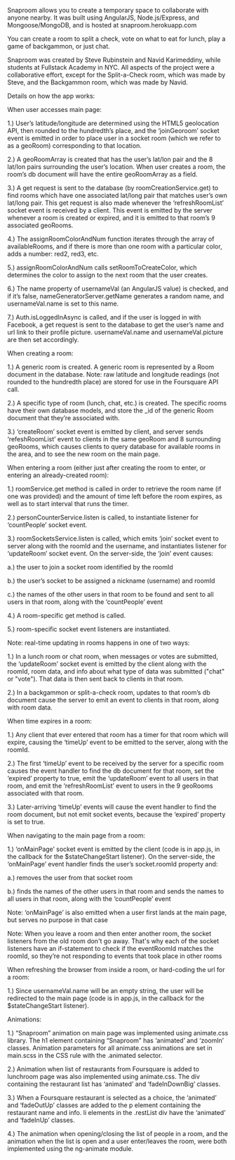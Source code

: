 Snaproom allows you to create a temporary space to collaborate with anyone nearby. It was built using AngularJS, Node.js/Express, and Mongoose/MongoDB, and is hosted at snaproom.herokuapp.com

You can create a room to split a check, vote on what to eat for lunch,
play a game of backgammon, or just chat.

Snaproom was created by Steve Rubinstein and Navid Karimeddiny, while
students at Fullstack Academy in NYC. All aspects of the project were a collaborative effort, except for the Split-a-Check room, which was made by Steve, and the Backgammon room, which was made by Navid.

Details on how the app works:


When user accesses main page:


1.) User’s latitude/longitude are determined using the HTML5 geolocation API, then rounded to the hundredth’s place, and the ‘joinGeoroom’ socket event is emitted in order to place user in a socket room (which we refer to as a geoRoom) corresponding to that location. 

2.) A geoRoomArray is created that has the user’s lat/lon pair and the 8 lat/lon pairs surrounding the user’s location. When user creates a room, the room’s db document will have the entire geoRoomArray as a field. 

3.) A get request is sent to the database (by roomCreationService.get) to find rooms which have one associated lat/long pair that matches user’s own lat/long pair. This get request is also made whenever the ‘refreshRoomList’ socket event is received by a client. This event is emitted by the server whenever a room is created or expired, and it is emitted to that room’s 9 associated geoRooms.

4.) The assignRoomColorAndNum function iterates through the array of availableRooms, and if there is more than one room with a particular color, adds a number: red2, red3, etc. 

5.) assignRoomColorAndNum calls setRoomToCreateColor, which determines the color to assign to the next room that the user creates. 

6.) The name property of usernameVal (an AngularJS value) is checked, and if it’s false, nameGeneratorServer.getName generates a random name, and usernameVal.name is set to this name.

7.) Auth.isLoggedInAsync is called, and if the user is logged in with Facebook, a get request is sent to the database to get the user’s name and url link to their profile picture. usernameVal.name and usernameVal.picture are then set accordingly.


When creating a room:


1.) A generic room is created. A generic room is represented by a Room document in the database. Note: raw latitude and longitude readings (not rounded to the hundredth place) are stored for use in the Foursquare API call. 

2.) A specific type of room (lunch, chat, etc.) is created. The specific rooms have their own database models, and store the _id of the generic Room document that they’re associated with.

3.) ‘createRoom’ socket event is emitted by client, and server sends ‘refeshRoomList’ event to clients in the same geoRoom and 8 surrounding geoRooms, which causes clients to query database for available rooms in the area, and to see the new room on the main page.


When entering a room (either just after creating the room to enter, or entering an already-created room):


1.) roomService.get method is called in order to retrieve the room name (if one was provided) and the amount of time left before the room expires, as well as to start interval that runs the timer.

2.) personCounterService.listen is called, to instantiate listener for ‘countPeople’ socket event.

3.) roomSocketsService.listen is called, which emits ‘join’ socket event to server along with the roomId and the username, and instantiates listener for ‘updateRoom’ socket event. On the server-side, the ‘join’ event causes: 
    
a.) the user to join a socket room identified by the roomId
    
b.) the user’s socket to be assigned a nickname (username)  and roomId
    
c.) the names of the other users in that room to be found and sent to all users in that room, along with the ‘countPeople’ event

4.) A room-specific get method is called.

5.) room-specific socket event listeners are instantiated.

Note: real-time updating in rooms happens in one of two ways:

1.) In a lunch room or chat room, when messages or votes are submitted, the ‘updateRoom’ socket event is emitted by the client along with the roomId, room data, and info about what type of data was submitted ("chat" or "vote"). That data is then sent back to clients in that room. 

2.) In a backgammon or split-a-check room, updates to that room’s db document cause the server to emit an event to clients in that room, along with room data.


When time expires in a room:


1.) Any client that ever entered that room has a timer for that room which will expire, causing the ‘timeUp’ event to be emitted to the server, along with the roomId.

2.) The first ‘timeUp’ event to be received by the server for a specific room causes the event handler to find the db document for that room, set the ‘expired’ property to true, emit the ‘updateRoom’ event to all users in that room, and emit the ‘refreshRoomList’ event to users in the 9 geoRooms associated with that room. 

3.) Later-arriving ‘timeUp’ events will cause the event handler to find the room document, but not emit socket events, because the ‘expired’ property is set to true.


When navigating to the main page from a room:


1.) ‘onMainPage’ socket event is emitted by the client (code is in app.js, in the callback for the $stateChangeStart listener). On the server-side, the ‘onMainPage’ event handler finds the user’s socket.roomId property and:

a.) removes the user from that socket room

b.) finds the names of the other users in that room and sends the names to all users in that room, along with the ‘countPeople’ event

Note: ‘onMainPage’ is also emitted when a user first lands at the main page, but serves no purpose in that case 

Note: When you leave a room and then enter another room, the socket listeners from the old room don't go away. That's why each of the socket listeners have an if-statement to check if the eventRoomId matches the roomId, so they’re not responding to events that took place in other rooms


When refreshing the browser from inside a room, or hard-coding the url for a room:


1.) Since usernameVal.name will be an empty string, the user will be redirected to the main page (code is in app.js, in the callback for the $stateChangeStart listener).


Animations:


1.) “Snaproom” animation on main page was implemented using animate.css library. The h1 element containing “Snaproom” has ‘animated’ and ‘zoomIn’ classes. Animation parameters for all animate.css animations are set in main.scss in the CSS rule with the .animated selector.

2.) Animation when list of restaurants from Foursquare is added to lunchroom page was also implemented using animate.css. The div containing the restaurant list has ‘animated’ and ‘fadeInDownBig’ classes.

3.) When a Foursquare restaurant is selected as a choice, the ‘animated’ and ‘fadeOutUp’ classes are added to the p element containing the restaurant name and info. li elements in the .restList div have the ‘animated’ and ‘fadeInUp’ classes. 

4.) The animation when opening/closing the list of people in a room, and the animation when the list is open and a user enter/leaves the room, were both implemented using the ng-animate module.




